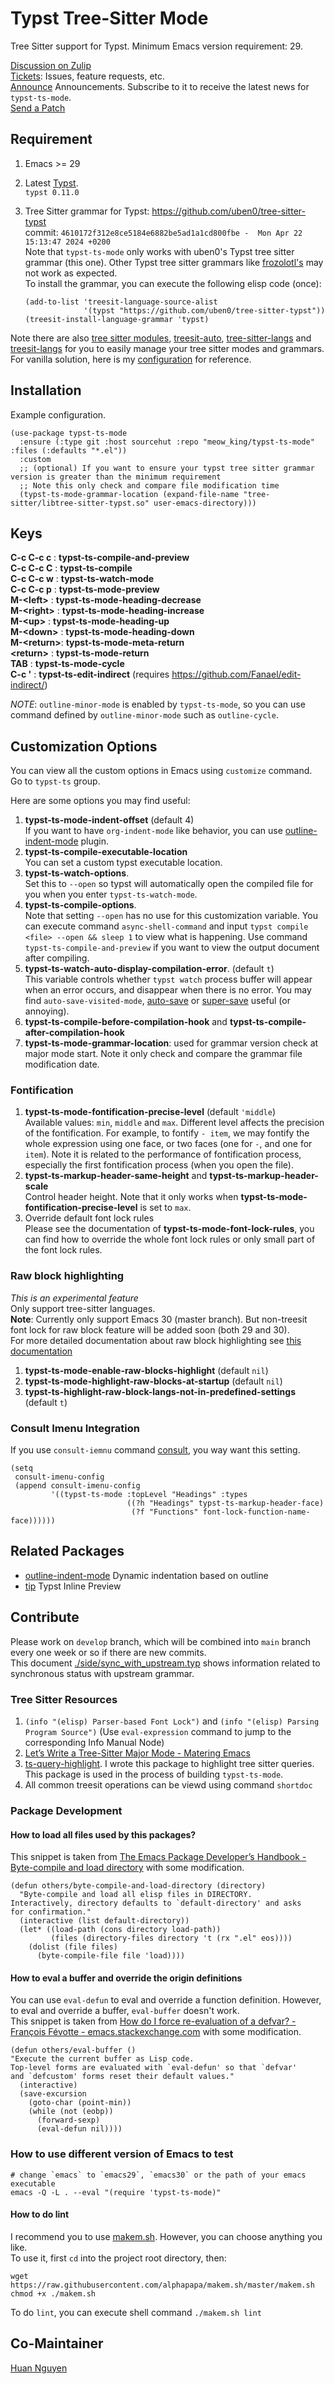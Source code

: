 # Typst Tree-Sitter Mode

Tree Sitter support for Typst. Minimum Emacs version requirement: 29.  

[Discussion on Zulip](https://meow-place.zulipchat.com/)  
[Tickets](https://todo.sr.ht/~meow_king/typst-ts-mode): Issues, feature requests, etc.  
[Announce](https://lists.sr.ht/~meow_king/typst-ts-mode-announce) Announcements. Subscribe to it to receive the latest news for `typst-ts-mode`.  
[Send a Patch](https://lists.sr.ht/~meow_king/typst-ts-mode-dev)  

## Requirement

1. Emacs >= 29

2. Latest [Typst](https://github.com/typst/typst).  
`typst 0.11.0`

3. Tree Sitter grammar for Typst: https://github.com/uben0/tree-sitter-typst  
   commit: `4610172f312e8ce5184e6882be5ad1a1cd800fbe -  Mon Apr 22 15:13:47 2024 +0200`  
   Note that `typst-ts-mode` only works with uben0's Typst tree sitter grammar (this one). Other Typst tree sitter grammars like [frozolotl's](https://github.com/frozolotl/tree-sitter-typst) may not work as expected.  
   To install the grammar, you can execute the following elisp code (once):  

   ``` emacs-lisp
   (add-to-list 'treesit-language-source-alist
                '(typst "https://github.com/uben0/tree-sitter-typst"))
   (treesit-install-language-grammar 'typst)
   ```

Note there are also [tree sitter modules](https://github.com/casouri/tree-sitter-module), [treesit-auto](https://github.com/renzmann/treesit-auto), [tree-sitter-langs](https://github.com/emacs-tree-sitter/tree-sitter-langs) and [treesit-langs](https://github.com/kiennq/treesit-langs) for you to easily manage your tree sitter modes and grammars. For vanilla solution, here is my [configuration](https://github.com/Ziqi-Yang/.emacs.d/blob/main/languages/l-treesit.el) for reference.

## Installation

Example configuration.
``` emacs-lisp
(use-package typst-ts-mode
  :ensure (:type git :host sourcehut :repo "meow_king/typst-ts-mode" :files (:defaults "*.el"))
  :custom
  ;; (optional) If you want to ensure your typst tree sitter grammar version is greater than the minimum requirement
  ;; Note this only check and compare file modification time
  (typst-ts-mode-grammar-location (expand-file-name "tree-sitter/libtree-sitter-typst.so" user-emacs-directory)))
```

## Keys

**C-c C-c c**   : **typst-ts-compile-and-preview**  
**C-c C-c C**   : **typst-ts-compile**  
**C-c C-c w**   : **typst-ts-watch-mode**  
**C-c C-c p**   : **typst-ts-mode-preview**  
**M-\<left\>**  : **typst-ts-mode-heading-decrease**  
**M-\<right\>** : **typst-ts-mode-heading-increase**  
**M-\<up\>**    : **typst-ts-mode-heading-up**  
**M-\<down\>**  : **typst-ts-mode-heading-down**  
**M-\<return\>**: **typst-ts-mode-meta-return**  
**\<return\>**  : **typst-ts-mode-return**  
**TAB**         : **typst-ts-mode-cycle**  
**C-c '**       : **typst-ts-edit-indirect** (requires <https://github.com/Fanael/edit-indirect/>)

*NOTE*: `outline-minor-mode` is enabled by `typst-ts-mode`, so you can use command 
defined by `outline-minor-mode` such as `outline-cycle`.

## Customization Options

You can view all the custom options in Emacs using `customize` command. Go to `typst-ts` group.  

Here are some options you may find useful:  
1. **typst-ts-mode-indent-offset** (default 4)  
   If you want to have `org-indent-mode` like behavior, you can use [outline-indent-mode](https://sr.ht/~meow_king/outline-indent-mode/) plugin.
2. **typst-ts-compile-executable-location**  
   You can set a custom typst executable location.
3. **typst-ts-watch-options**.  
   Set this to `--open` so typst will automatically open the compiled file for you when you enter `typst-ts-watch-mode`.
4. **typst-ts-compile-options**.  
   Note that setting `--open` has no use for this customization variable. You can execute command `async-shell-command` and input `typst compile <file> --open && sleep 1` to view what is happening. Use command `typst-ts-compile-and-preview` if you want to view the output document after compiling.
5. **typst-ts-watch-auto-display-compilation-error**. (default `t`)  
   This variable controls whether `typst watch` process buffer will appear when an error occurs, and disappear when there is no error.
   You may find `auto-save-visited-mode`, [auto-save](https://github.com/manateelazycat/auto-save) or [super-save](https://github.com/bbatsov/super-save) useful (or annoying).
6. **typst-ts-compile-before-compilation-hook** and **typst-ts-compile-after-compilation-hook**  
7. **typst-ts-mode-grammar-location**: used for grammar version check at major mode start. Note it only check and compare the grammar file modification date.

### Fontification
1. **typst-ts-mode-fontification-precise-level** (default `'middle`)  
   Available values: `min`, `middle` and `max`. Different level affects the precision
   of the fontification. For example, to fontify `- item`, we may fontify the whole expression
   using one face, or two faces (one for `-`, and one for `item`). Note it is related to the performance of fontification process, especially the first fontification process (when you open the file).  
2. **typst-ts-markup-header-same-height** and **typst-ts-markup-header-scale**  
   Control header height. Note that it only works when **typst-ts-mode-fontification-precise-level**
   is set to `max`.
3. Override default font lock rules  
   Please see the documentation of **typst-ts-mode-font-lock-rules**, you can find 
   how to override the whole font lock rules or only small part of the font lock
   rules.

### Raw block highlighting
_This is an experimental feature_  
Only support tree-sitter languages.  
**Note**: Currently only support Emacs 30 (master branch). But non-treesit font lock for raw block feature will be added soon (both 29 and 30).  
For more detailed documentation about raw block highlighting see 
[this documentation](./doc/raw-block-highlighing.md)  
1. **typst-ts-mode-enable-raw-blocks-highlight** (default `nil`)  
2. **typst-ts-mode-highlight-raw-blocks-at-startup** (default `nil`)  
3. **typst-ts-highlight-raw-block-langs-not-in-predefined-settings** (default `t`)  

### Consult Imenu Integration
If you use `consult-iemnu`
command [consult](https://github.com/minad/consult), you way want this setting.
``` emacs-lisp
(setq
 consult-imenu-config
 (append consult-imenu-config
         '((typst-ts-mode :topLevel "Headings" :types
                          ((?h "Headings" typst-ts-markup-header-face)
                           (?f "Functions" font-lock-function-name-face))))))
```

## Related Packages

+ [outline-indent-mode](https://sr.ht/~meow_king/outline-indent-mode/) Dynamic indentation based on outline
+ [tip](https://git.sr.ht/~mafty/tip) Typst Inline Preview 

## Contribute

Please work on `develop` branch, which will be combined into `main` branch every one week or so if there are new commits.  
This document [./side/sync_with_upstream.typ](./side/sync_with_upstream.typ) shows information related to synchronous status with upstream grammar.

### Tree Sitter Resources
1. `(info "(elisp) Parser-based Font Lock")` and `(info "(elisp) Parsing Program Source")` (Use `eval-expression` command to jump to the corresponding Info Manual Node)
2. [Let’s Write a Tree-Sitter Major Mode - Matering Emacs](https://www.masteringemacs.org/article/lets-write-a-treesitter-major-mode)
3. [ts-query-highlight](https://sr.ht/~meow_king/ts-query-highlight/). I wrote this package to highlight tree sitter queries. This package is used in the process of building `typst-ts-mode`.
4. All common treesit operations can be viewd using command `shortdoc`

### Package Development

#### How to load all files used by this packages?
This snippet is taken from [The Emacs Package Developer’s Handbook - Byte-compile and load directory](https://github.com/alphapapa/emacs-package-dev-handbook?tab=readme-ov-file#byte-compile-and-load-directory) with some modification.

```emacs-lisp
(defun others/byte-compile-and-load-directory (directory)
  "Byte-compile and load all elisp files in DIRECTORY.
Interactively, directory defaults to `default-directory' and asks
for confirmation."
  (interactive (list default-directory))
  (let* ((load-path (cons directory load-path))
         (files (directory-files directory 't (rx ".el" eos))))
    (dolist (file files)
      (byte-compile-file file 'load))))
```
#### How to eval a buffer and override the origin definitions
You can use `eval-defun` to eval and override a function definition. However, to eval and override a buffer, `eval-buffer` doesn't work.  
This snippet is taken from [How do I force re-evaluation of a defvar? - François Févotte - emacs.stackexchange.com](https://emacs.stackexchange.com/a/2302) with some modification.

```emacs-lisp
(defun others/eval-buffer ()
"Execute the current buffer as Lisp code.
Top-level forms are evaluated with `eval-defun' so that `defvar'
and `defcustom' forms reset their default values."
  (interactive)
  (save-excursion
    (goto-char (point-min))
    (while (not (eobp))
      (forward-sexp)
      (eval-defun nil))))
```

### How to use different version of Emacs to test

``` shell
# change `emacs` to `emacs29`, `emacs30` or the path of your emacs executable 
emacs -Q -L . --eval "(require 'typst-ts-mode)"
```

#### How to do lint
I recommend you to use [makem.sh](https://github.com/alphapapa/makem.sh). However, you can choose anything you like.   
To use it, first `cd` into the project root directory, then: 
```emacs-lisp
wget https://raw.githubusercontent.com/alphapapa/makem.sh/master/makem.sh
chmod +x ./makem.sh
```
To do `lint`, you can execute shell command `./makem.sh lint`

## Co-Maintainer

[Huan Nguyen](https://sr.ht/~huan)
